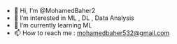 - 👋 Hi, I’m @MohamedBaher2
- 👀 I’m interested in ML , DL , Data Analysis
- 🌱 I’m currently learning ML
- 📫 How to reach me : mohamedbaher532@gmail.com

<!---
MohamedBaher2/MohamedBaher2 is a ✨ special ✨ repository because its `README.md` (this file) appears on your GitHub profile.
You can click the Preview link to take a look at your changes.
--->
